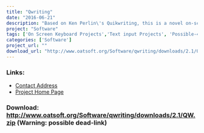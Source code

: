 ```yaml
---
title: "Qwriting"
date: "2016-06-21"
description: "Based on Ken Perlin\'s Quikwriting, this is a novel on-screen keyboard that works on mouse gestures.  Moving your mouse in gestures across the Qwriting window turns the gestures into letters. This can be a very efficient way of typing for people who can only use a mouse and don\'t want to move the mouse much..."
project: "Software"
tags: ['On Screen Keyboard Projects','Text input Projects', 'Possible-404']
categories: ['Software']
project_url: ""
download_url: "http://www.oatsoft.org/Software/qwriting/downloads/2.1/QW.zip"
---
```



### Links:
- <a href="mailto:simon.judge@nhs.net">Contact Address</a>
- <a href="http://mrl.nyu.edu/projects/quikwriting/">Project Home Page</a>

### Download: http://www.oatsoft.org/Software/qwriting/downloads/2.1/QW.zip (Warning: possible dead-link)
